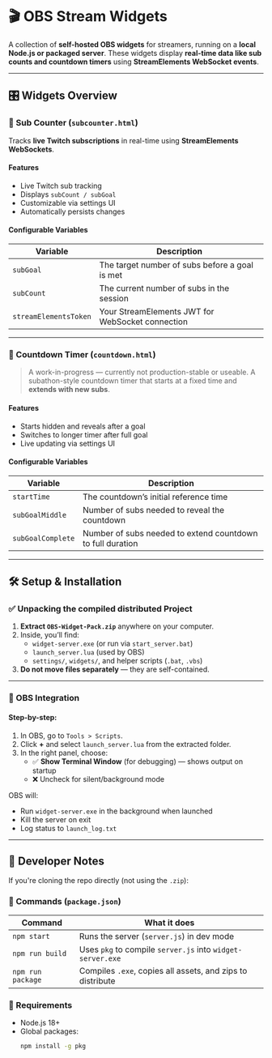 # 🎬 OBS Stream Widgets

A collection of **self-hosted OBS widgets** for streamers, running on a **local Node.js or packaged server**. These widgets display **real-time data like sub counts and countdown timers** using **StreamElements WebSocket events**.

---

## 🎛️ Widgets Overview

### 🔹 Sub Counter (`subcounter.html`)
Tracks **live Twitch subscriptions** in real-time using **StreamElements WebSockets**.

#### Features
- Live Twitch sub tracking
- Displays `subCount / subGoal`
- Customizable via settings UI
- Automatically persists changes

#### Configurable Variables
| Variable     | Description                                              |
|--------------|----------------------------------------------------------|
| `subGoal`    | The target number of subs before a goal is met          |
| `subCount`   | The current number of subs in the session               |
| `streamElementsToken` | Your StreamElements JWT for WebSocket connection |

---

### 🔹 Countdown Timer (`countdown.html`)
> A work-in-progress — currently not production-stable or useable.
A subathon-style countdown timer that starts at a fixed time and **extends with new subs**.

#### Features
- Starts hidden and reveals after a goal
- Switches to longer timer after full goal
- Live updating via settings UI

#### Configurable Variables
| Variable           | Description                                                  |
|--------------------|--------------------------------------------------------------|
| `startTime`        | The countdown’s initial reference time                       |
| `subGoalMiddle`    | Number of subs needed to reveal the countdown                |
| `subGoalComplete`  | Number of subs needed to extend countdown to full duration   |

---

## 🛠️ Setup & Installation

### ✅ Unpacking the compiled distributed Project
1. **Extract `OBS-Widget-Pack.zip`** anywhere on your computer.
2. Inside, you’ll find:
   - `widget-server.exe` (or run via `start_server.bat`)
   - `launch_server.lua` (used by OBS)
   - `settings/`, `widgets/`, and helper scripts (`.bat`, `.vbs`)
3. **Do not move files separately** — they are self-contained.

---

### 🧩 OBS Integration

#### Step-by-step:

1. In OBS, go to `Tools > Scripts`.
2. Click **+** and select `launch_server.lua` from the extracted folder.
3. In the right panel, choose:
   - ✅ **Show Terminal Window** (for debugging) — shows output on startup
   - ❌ Uncheck for silent/background mode

OBS will:
- Run `widget-server.exe` in the background when launched
- Kill the server on exit
- Log status to `launch_log.txt`

---

## 🧪 Developer Notes

If you're cloning the repo directly (not using the `.zip`):

### 🔧 Commands (`package.json`)
| Command           | What it does                                                |
|-------------------|-------------------------------------------------------------|
| `npm start`       | Runs the server (`server.js`) in dev mode                   |
| `npm run build`   | Uses `pkg` to compile `server.js` into `widget-server.exe` |
| `npm run package` | Compiles `.exe`, copies all assets, and zips to distribute  |

### 🧰 Requirements
- Node.js 18+
- Global packages:
  ```bash
  npm install -g pkg
